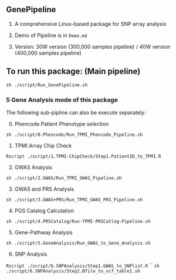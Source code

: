 ## GenePipeline

1. A comprehensive Linux-based package for SNP array analysis

2. Demo of Pipeline is in `Demo.md`

3. Version: 30W version (300,000 samples pipeline) / 40W version (400,000 samples pipeline)
  
## To run this package: (Main pipeline)

`sh ./script/Run_GenePipeline.sh`

### 5 Gene Analysis mode of this package

The following sub-pipline can also be execute separately:

0. Phencode Patient Phenotype selection

`sh ./script/0.Phencode/Run_TPMI_Phencode_Pipeline.sh`

1. TPMI Array Chip Check

`Rscript ./script/1.TPMI-ChipCheck/Step1.PatientID_to_TPMI.R`

2. GWAS Analysis

`sh ./script/2.GWAS/Run_TPMI_GWAS_Pipeline.sh`

3. GWAS and PRS Analysis

`sh ./script/3.GWAS+PRS/Run_TPMI_GWAS_PRS_Pipeline.sh`

4. PGS Catalog Calculation

`sh ./script/4.PRSCatalog/Run-TPMI-PRSCatlog-Pipeline.sh`

5. Gene-Pathway Analysis

`sh ./script/5.GeneAnalysis/Run_GWAS_to_Gene_Analysis.sh`

6. SNP Analysis

`Rscript ./script/6.SNPAnalysis/Step1.GWAS_to_SNPlist.R`
``
`sh ./script/6.SNPAnalysis/Step2.Bfile_to_vcf_table1.sh`
